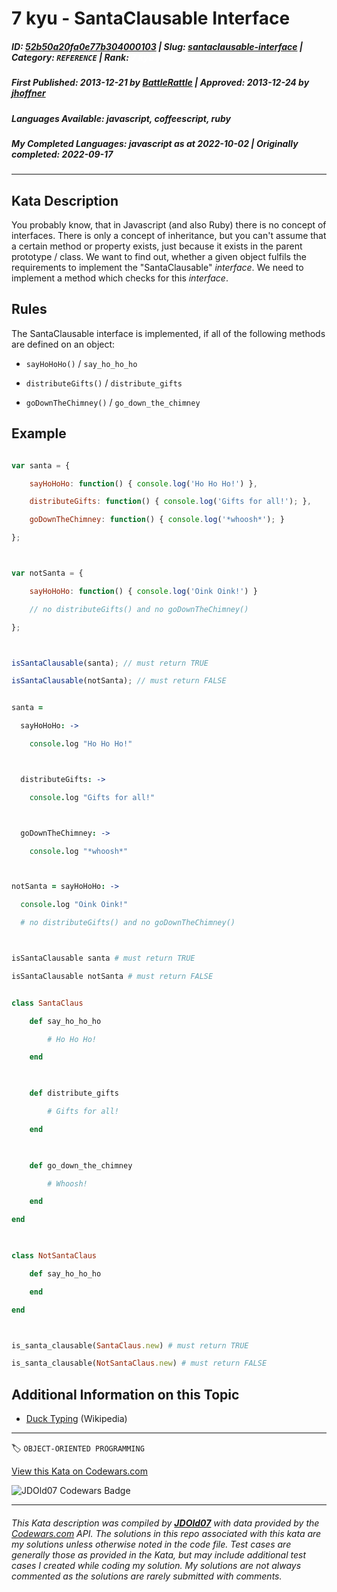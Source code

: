 # 7 kyu - SantaClausable Interface

##### **ID**: [52b50a20fa0e77b304000103](https://www.codewars.com/kata/52b50a20fa0e77b304000103) | **Slug**: [santaclausable-interface](https://www.codewars.com/kata/52b50a20fa0e77b304000103) | **Category**: `REFERENCE` | **Rank**: <span style="color:white">7 kyu</span>

##### **First Published**: 2013-12-21 ***by*** [BattleRattle](https://www.codewars.com/users/BattleRattle) | **Approved**: 2013-12-24 ***by*** [jhoffner](https://www.codewars.com/users/jhoffner)

##### **Languages Available**: javascript, coffeescript, ruby

##### **My Completed Languages**: javascript ***as at*** 2022-10-02 | **Originally completed**: 2022-09-17

---

## Kata Description


You probably know, that in Javascript (and also Ruby) there is no concept of interfaces. There is only a concept of inheritance, but you can't assume that a certain method or property exists, just because it exists in the parent prototype / class. We want to find out, whether a given object fulfils the requirements to implement the "SantaClausable" *interface*. We need to implement a method which checks for this *interface*.



## Rules



The SantaClausable interface is implemented, if all of the following methods are defined on an object:



* `sayHoHoHo()` / `say_ho_ho_ho`

* `distributeGifts()` / `distribute_gifts`

* `goDownTheChimney()` / `go_down_the_chimney`



## Example



```javascript

var santa = {

    sayHoHoHo: function() { console.log('Ho Ho Ho!') },

    distributeGifts: function() { console.log('Gifts for all!'); },

    goDownTheChimney: function() { console.log('*whoosh*'); }

};



var notSanta = {

    sayHoHoHo: function() { console.log('Oink Oink!') }

    // no distributeGifts() and no goDownTheChimney()

};



isSantaClausable(santa); // must return TRUE

isSantaClausable(notSanta); // must return FALSE

```



```coffeescript

santa =

  sayHoHoHo: ->

    console.log "Ho Ho Ho!"



  distributeGifts: ->

    console.log "Gifts for all!"



  goDownTheChimney: ->

    console.log "*whoosh*"



notSanta = sayHoHoHo: ->

  console.log "Oink Oink!"

  # no distributeGifts() and no goDownTheChimney()



isSantaClausable santa # must return TRUE

isSantaClausable notSanta # must return FALSE

```



```ruby

class SantaClaus

    def say_ho_ho_ho

        # Ho Ho Ho!

    end

    

    def distribute_gifts

        # Gifts for all!

    end

    

    def go_down_the_chimney

        # Whoosh!

    end

end

  

class NotSantaClaus

    def say_ho_ho_ho

    end

end



is_santa_clausable(SantaClaus.new) # must return TRUE

is_santa_clausable(NotSantaClaus.new) # must return FALSE

```

## Additional Information on this Topic



* [Duck Typing](http://en.wikipedia.org/wiki/Duck_typing) (Wikipedia)



---


🏷 `OBJECT-ORIENTED PROGRAMMING`


[View this Kata on Codewars.com](https://www.codewars.com/kata/52b50a20fa0e77b304000103)

![](https://www.codewars.com/users/jdold07/badges/large "JDOld07 Codewars Badge")

---

###### *This Kata description was compiled by [**JDOld07**](https://tpstech.dev) with data provided by the [Codewars.com](https://www.codewars.com) API.  The solutions in this repo associated with this kata are my solutions unless otherwise noted in the code file.  Test cases are generally those as provided in the Kata, but may include additional test cases I created while coding my solution.  My solutions are not always commented as the solutions are rarely submitted with comments.*
